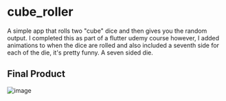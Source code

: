 # cube_roller

A simple app that rolls two "cube" dice and then gives you the random output. I completed this as part of a flutter udemy course however, I added animations to when the dice are rolled and also included a seventh side for each of the die, it's pretty funny. A seven sided die. 

## Final Product
![image](https://user-images.githubusercontent.com/79337953/129426494-a1c663ef-5d06-44c3-8501-f42d314b1721.png)


